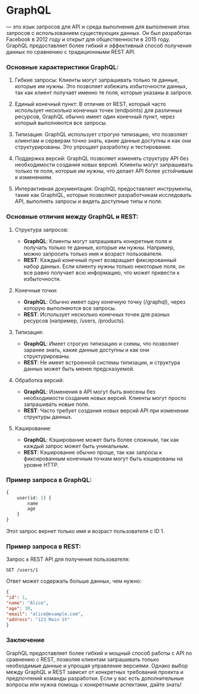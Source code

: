 # GraphQL 

— это язык запросов для API и среда выполнения для выполнения этих запросов с использованием существующих данных. Он был разработан Facebook в 2012 году и открыт для общественности в 2015 году. GraphQL предоставляет более гибкий и эффективный способ получения данных по сравнению с традиционными REST API.

### Основные характеристики GraphQL:

1. Гибкие запросы: Клиенты могут запрашивать только те данные, которые им нужны. Это позволяет избежать избыточности данных, так как клиент получает именно те поля, которые указаны в запросе.

2. Единый конечный пункт: В отличие от REST, который часто использует несколько конечных точек (endpoints) для различных ресурсов, GraphQL обычно имеет один конечный пункт, через который выполняются все запросы.

3. Типизация: GraphQL использует строгую типизацию, что позволяет клиентам и серверам точно знать, какие данные доступны и как они структурированы. Это упрощает разработку и тестирование.

4. Поддержка версий: GraphQL позволяет изменять структуру API без необходимости создания новых версий. Клиенты могут запрашивать только те поля, которые им нужны, что делает API более устойчивым к изменениям.

5. Интерактивная документация: GraphQL предоставляет инструменты, такие как GraphiQL, которые позволяют разработчикам исследовать API, выполнять запросы и видеть доступные типы и поля.

### Основные отличия между GraphQL и REST:

1. Структура запросов:
    - **GraphQL**: Клиенты могут запрашивать конкретные поля и получать только те данные, которые им нужны. Например, можно запросить только имя и возраст пользователя.
    - **REST**: Каждый конечный пункт возвращает фиксированный набор данных. Если клиенту нужны только некоторые поля, он все равно получает всю информацию, что может привести к избыточности.

2. Конечные точки:
    - **GraphQL**: Обычно имеет одну конечную точку (/graphql), через которую выполняются все запросы.
    - **REST**: Использует несколько конечных точек для разных ресурсов (например, /users, /products).

3. Типизация:
    - **GraphQL**: Имеет строгую типизацию и схемы, что позволяет заранее знать, какие данные доступны и как они структурированы.
    - **REST**: Не имеет встроенной системы типизации, и структура данных может быть менее предсказуемой.

4. Обработка версий:
    - **GraphQL**: Изменения в API могут быть внесены без необходимости создания новых версий. Клиенты могут просто запрашивать новые поля.
    - **REST**: Часто требует создания новых версий API при изменении структуры данных.

5. Кэширование:
    - **GraphQL**: Кэширование может быть более сложным, так как каждый запрос может быть уникальным.
    - **REST**: Кэширование обычно проще, так как запросы к фиксированным конечным точкам могут быть кэшированы на уровне HTTP.

### Пример запроса в GraphQL:

```graphql
{
    user(id: 1) {
        name
        age
    }
}
```


Этот запрос вернет только имя и возраст пользователя с ID 1.

### Пример запроса в REST:

Запрос к REST API для получения пользователя:

`GET /users/1
`

Ответ может содержать больше данных, чем нужно:
```json
{
"id": 1,
"name": "Alice",
"age": 30,
"email": "alice@example.com",
"address": "123 Main St"
}
```



### Заключение

GraphQL предоставляет более гибкий и мощный способ работы с API по сравнению с REST, позволяя клиентам запрашивать только необходимые данные и упрощая управление версиями. Однако выбор между GraphQL и REST зависит от конкретных требований проекта и предпочтений команды разработки. Если у вас есть дополнительные вопросы или нужна помощь с конкретными аспектами, дайте знать!
